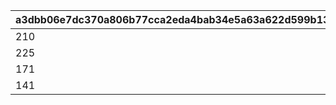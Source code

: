 |a3dbb06e7dc370a806b77cca2eda4bab34e5a63a622d599b13757721151a305f|df8a44d126fd86e0dd9912b377598dd3a9288c9ce3328ee8123bda16f2204331|b607a33deba0407422d49930c4a57367106603c5515b8bf17f7ef283e38240bd|e66efdd87e9c30ebbaac26240f45b4d94f2af7b0f87a429948a60c8b78d17da8|
| --- | --- | --- | --- |
|210|252|234|1|
|225|255|241|2|
|171|255|209|3|
|141|229|181|4|